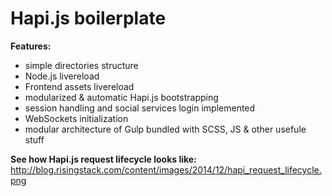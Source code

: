 Hapi.js boilerplate
===================

**Features:**
- simple directories structure
- Node.js livereload
- Frontend assets livereload
- modularized & automatic Hapi.js bootstrapping
- session handling and social services login implemented
- WebSockets initialization
- modular architecture of Gulp bundled with SCSS, JS & other usefule stuff

**See how Hapi.js request lifecycle looks like:**
http://blog.risingstack.com/content/images/2014/12/hapi_request_lifecycle.png
